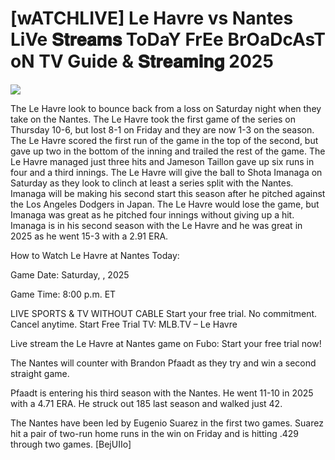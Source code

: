 # [wATCHLIVE] Le Havre vs Nantes LiVe 𝐒𝐭𝐫𝐞𝐚𝐦𝐬 ToDaY FrEe BrOaDcAsT oN TV Guide & 𝐒𝐭𝐫𝐞𝐚𝐦𝐢𝐧𝐠  2025  
  
  
[![](https://i.imgur.com/qSNzIqt.png)](https://movie.rssnews.media/MxEBhsi.php)  
  
The Le Havre look to bounce back from a loss on Saturday night when they take on the Nantes. The Le Havre took the first game of the series on Thursday 10-6, but lost 8-1 on Friday and they are now 1-3 on the season. The Le Havre scored the first run of the game in the top of the second, but gave up two in the bottom of the inning and trailed the rest of the game. The Le Havre managed just three hits and Jameson Taillon gave up six runs in four and a third innings. The Le Havre will give the ball to Shota Imanaga on Saturday as they look to clinch at least a series split with the Nantes. Imanaga will be making his second start this season after he pitched against the Los Angeles Dodgers in Japan. The Le Havre would lose the game, but Imanaga was great as he pitched four innings without giving up a hit. Imanaga is in his second season with the Le Havre and he was great in 2025 as he went 15-3 with a 2.91 ERA.

How to Watch Le Havre at Nantes Today:

Game Date: Saturday, , 2025

Game Time: 8:00 p.m. ET

LIVE SPORTS & TV WITHOUT CABLE
Start your free trial. No commitment. Cancel anytime.
Start Free Trial
TV: MLB.TV – Le Havre

Live stream the Le Havre at Nantes game on Fubo: Start your free trial now!

The Nantes will counter with Brandon Pfaadt as they try and win a second straight game.

Pfaadt is entering his third season with the Nantes. He went 11-10 in 2025 with a 4.71 ERA. He struck out 185 last season and walked just 42.

The Nantes have been led by Eugenio Suarez in the first two games. Suarez hit a pair of two-run home runs in the win on Friday and is hitting .429 through two games. [BejUIIo]